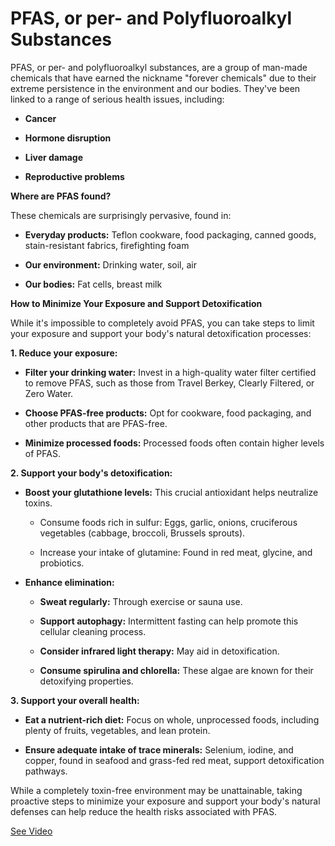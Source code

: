 # PFAS, or per- and Polyfluoroalkyl Substances

PFAS, or per- and polyfluoroalkyl substances, are a group of man-made chemicals that have earned the nickname "forever chemicals" due to their extreme persistence in the environment and our bodies. They've been linked to a range of serious health issues, including:  

- **Cancer**

- **Hormone disruption**

- **Liver damage**

- **Reproductive problems**

**Where are PFAS found?**

These chemicals are surprisingly pervasive, found in:

- **Everyday products:** Teflon cookware, food packaging, canned goods, stain-resistant fabrics, firefighting foam

- **Our environment:** Drinking water, soil, air

- **Our bodies:** Fat cells, breast milk

**How to Minimize Your Exposure and Support Detoxification**

While it's impossible to completely avoid PFAS, you can take steps to limit your exposure and support your body's natural detoxification processes:

**1\. Reduce your exposure:**

- **Filter your drinking water:** Invest in a high-quality water filter certified to remove PFAS, such as those from Travel Berkey, Clearly Filtered, or Zero Water.

- **Choose PFAS-free products:** Opt for cookware, food packaging, and other products that are PFAS-free.

- **Minimize processed foods:** Processed foods often contain higher levels of PFAS.

**2\. Support your body's detoxification:**

- **Boost your glutathione levels:** This crucial antioxidant helps neutralize toxins.

    - Consume foods rich in sulfur: Eggs, garlic, onions, cruciferous vegetables (cabbage, broccoli, Brussels sprouts).

    - Increase your intake of glutamine: Found in red meat, glycine, and probiotics.

- **Enhance elimination:**

    - **Sweat regularly:** Through exercise or sauna use.

    - **Support autophagy:** Intermittent fasting can help promote this cellular cleaning process.

    - **Consider infrared light therapy:** May aid in detoxification.

    - **Consume spirulina and chlorella:** These algae are known for their detoxifying properties.

**3\. Support your overall health:**

- **Eat a nutrient-rich diet:** Focus on whole, unprocessed foods, including plenty of fruits, vegetables, and lean protein.

- **Ensure adequate intake of trace minerals:** Selenium, iodine, and copper, found in seafood and grass-fed red meat, support detoxification pathways.

While a completely toxin-free environment may be unattainable, taking proactive steps to minimize your exposure and support your body's natural defenses can help reduce the health risks associated with PFAS.

 [See Video](https://www.youtube.com/embed/jhL1mN0uBFw)